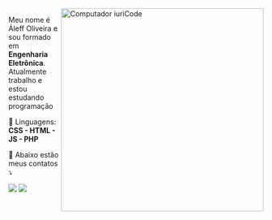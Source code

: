 <img src="https://raw.githubusercontent.com/MicaelliMedeiros/micaellimedeiros/master/image/computer-illustration.png" min-width="400px" max-width="400px" width="400px" align="right" alt="Computador iuriCode">

<p align="left"> 
  Meu nome é Áleff Oliveira e sou formado em <strong>Engenharia Eletrônica</strong>.<br>
  Atualmente trabalho e estou estudando programação
</p>

<p align="left">
  🦄 Linguagens: <strong> CSS - HTML - JS - PHP</strong>
</p>

<p align="left">
  💌 Abaixo estão meus contatos ⤵️

    

</p>

<p align="left">
  <a href="#" alt="Gmail">
  <img src="https://img.shields.io/badge/-Gmail-FF0000?style=flat-square&labelColor=FF0000&logo=gmail&logoColor=white&link=aleff.a.s.o@gmail.com" /></a>

  <a href="#" alt="Linkedin">
  <img src="https://img.shields.io/badge/-Linkedin-0e76a8?style=flat-square&logo=Linkedin&logoColor=white&link=linkedin.com/in/aleffaso" /></a>
</p>  
